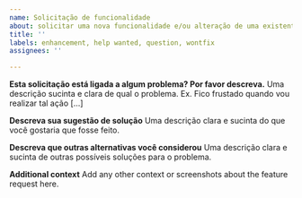 ```yaml
---
name: Solicitação de funcionalidade
about: solicitar uma nova funcionalidade e/ou alteração de uma existente.
title: ''
labels: enhancement, help wanted, question, wontfix
assignees: ''

---
```


**Esta solicitação está ligada a algum problema? Por favor descreva.**
Uma descrição sucinta e clara de qual o problema. Ex. Fico frustado quando vou realizar tal ação [...]

**Descreva sua sugestão de solução**
Uma descrição clara e sucinta do que você gostaria que fosse feito.

**Descreva que outras alternativas você considerou**
Uma descrição clara e sucinta de outras possíveis soluções para o problema.

**Additional context**
Add any other context or screenshots about the feature request here.

